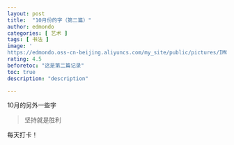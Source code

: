 ```yaml
---
layout: post
title:  "10月份的字（第二篇）"
author: edmondo
categories: [ 艺术 ]
tags: [ 书法 ]
image: '
https://edmondo.oss-cn-beijing.aliyuncs.com/my_site/public/pictures/IMG_20211102_235722.jpg'
rating: 4.5
beforetoc: "这是第二篇记录"
toc: true
description: "description"

---
```


10月的另外一些字
>坚持就是胜利

每天打卡！